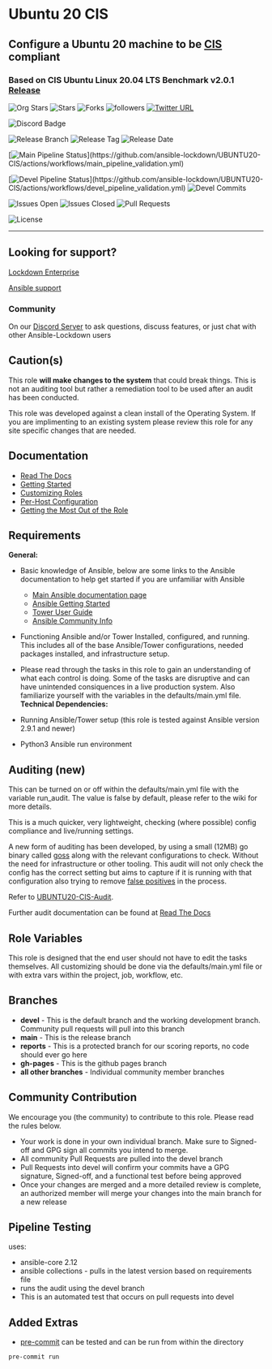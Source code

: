 # Ubuntu 20 CIS

## Configure a Ubuntu 20 machine to be [CIS](https://www.cisecurity.org/cis-benchmarks/) compliant

### Based on CIS Ubuntu Linux 20.04 LTS Benchmark v2.0.1 [Release](https://learn.cisecurity.org/l/799323/2023-06-27/4t1gmr)

![Org Stars](https://img.shields.io/github/stars/ansible-lockdown?label=Org%20Stars&style=social)
![Stars](https://img.shields.io/github/stars/ansible-lockdown/ubuntu20-cis?label=Repo%20Stars&style=social)
![Forks](https://img.shields.io/github/forks/ansible-lockdown/ubuntu20-cis?style=social)
![followers](https://img.shields.io/github/followers/ansible-lockdown?style=social)
[![Twitter URL](https://img.shields.io/twitter/url/https/twitter.com/AnsibleLockdown.svg?style=social&label=Follow%20%40AnsibleLockdown)](https://twitter.com/AnsibleLockdown)

![Discord Badge](https://img.shields.io/discord/925818806838919229?logo=discord)

![Release Branch](https://img.shields.io/badge/Release%20Branch-Main-brightgreen)
![Release Tag](https://img.shields.io/github/v/release/ansible-lockdown/UBUNTU20-CIS)
![Release Date](https://img.shields.io/github/release-date/ansible-lockdown/UBUNTU20-CIS)

[![Main Pipeline Status](https://github.com/ansible-lockdown/UBUNTU20-CIS/actions/workflows/main_pipeline_validation.yml/badge.svg?)](https://github.com/ansible-lockdown/UBUNTU20-CIS/actions/workflows/main_pipeline_validation.yml)

[![Devel Pipeline Status](https://github.com/ansible-lockdown/UBUNTU20-CIS/actions/workflows/devel_pipeline_validation.yml/badge.svg?)](https://github.com/ansible-lockdown/UBUNTU20-CIS/actions/workflows/devel_pipeline_validation.yml)
![Devel Commits](https://img.shields.io/github/commit-activity/m/ansible-lockdown/UBUNTU20-CIS/devel?color=dark%20green&label=Devel%20Branch%20Commits)

![Issues Open](https://img.shields.io/github/issues-raw/ansible-lockdown/UBUNTU20-CIS?label=Open%20Issues)
![Issues Closed](https://img.shields.io/github/issues-closed-raw/ansible-lockdown/UBUNTU20-CIS?label=Closed%20Issues&&color=success)
![Pull Requests](https://img.shields.io/github/issues-pr/ansible-lockdown/UBUNTU20-CIS?label=Pull%20Requests)

![License](https://img.shields.io/github/license/ansible-lockdown/UBUNTU20-CIS?label=License)

---

## Looking for support?

[Lockdown Enterprise](https://www.lockdownenterprise.com#GH_AL_UB20_cis)

[Ansible support](https://www.mindpointgroup.com/cybersecurity-products/ansible-counselor#GH_AL_UB20_cis)

### Community

On our [Discord Server](https://www.lockdownenterprise.com/discord) to ask questions, discuss features, or just chat with other Ansible-Lockdown users

## Caution(s)

This role **will make changes to the system** that could break things. This is not an auditing tool but rather a remediation tool to be used after an audit has been conducted.

This role was developed against a clean install of the Operating System. If you are implimenting to an existing system please review this role for any site specific changes that are needed.

## Documentation

- [Read The Docs](https://ansible-lockdown.readthedocs.io/en/latest/)
- [Getting Started](https://www.lockdownenterprise.com/docs/getting-started-with-lockdown#GH_AL_UB20_cis)
- [Customizing Roles](https://www.lockdownenterprise.com/docs/customizing-lockdown-enterprise#GH_AL_UB20_cis)
- [Per-Host Configuration](https://www.lockdownenterprise.com/docs/per-host-lockdown-enterprise-configuration#GH_AL_UB20_cis)
- [Getting the Most Out of the Role](https://www.lockdownenterprise.com/docs/get-the-most-out-of-lockdown-enterprise#GH_AL_UB20_cis)

## Requirements

**General:**

- Basic knowledge of Ansible, below are some links to the Ansible documentation to help get started if you are unfamiliar with Ansible
  - [Main Ansible documentation page](https://docs.ansible.com)
  - [Ansible Getting Started](https://docs.ansible.com/ansible/latest/user_guide/intro_getting_started.html)
  - [Tower User Guide](https://docs.ansible.com/ansible-tower/latest/html/userguide/index.html)
  - [Ansible Community Info](https://docs.ansible.com/ansible/latest/community/index.html)
- Functioning Ansible and/or Tower Installed, configured, and running. This includes all of the base Ansible/Tower configurations, needed packages installed, and infrastructure setup.
- Please read through the tasks in this role to gain an understanding of what each control is doing. Some of the tasks are disruptive and can have unintended consiquences in a live production system. Also familiarize yourself with the variables in the defaults/main.yml file.
**Technical Dependencies:**

- Running Ansible/Tower setup (this role is tested against Ansible version 2.9.1 and newer)
- Python3 Ansible run environment

## Auditing (new)

This can be turned on or off within the defaults/main.yml file with the variable run_audit. The value is false by default, please refer to the wiki for more details.

This is a much quicker, very lightweight, checking (where possible) config compliance and live/running settings.

A new form of auditing has been developed, by using a small (12MB) go binary called [goss](https://github.com/goss-org/goss) along with the relevant configurations to check. Without the need for infrastructure or other tooling.
This audit will not only check the config has the correct setting but aims to capture if it is running with that configuration also trying to remove [false positives](https://www.mindpointgroup.com/blog/is-compliance-scanning-still-relevant/) in the process.

Refer to [UBUNTU20-CIS-Audit](https://github.com/ansible-lockdown/UBUNTU20-CIS-Audit).

Further audit documentation can be found at [Read The Docs](https://ansible-lockdown.readthedocs.io/en/latest/)

## Role Variables

This role is designed that the end user should not have to edit the tasks themselves. All customizing should be done via the defaults/main.yml file or with extra vars within the project, job, workflow, etc.

## Branches

- **devel** - This is the default branch and the working development branch. Community pull requests will pull into this branch
- **main** - This is the release branch
- **reports** - This is a protected branch for our scoring reports, no code should ever go here
- **gh-pages** - This is the github pages branch
- **all other branches** - Individual community member branches

## Community Contribution

We encourage you (the community) to contribute to this role. Please read the rules below.

- Your work is done in your own individual branch. Make sure to Signed-off and GPG sign all commits you intend to merge.
- All community Pull Requests are pulled into the devel branch
- Pull Requests into devel will confirm your commits have a GPG signature, Signed-off, and a functional test before being approved
- Once your changes are merged and a more detailed review is complete, an authorized member will merge your changes into the main branch for a new release

## Pipeline Testing

uses:

- ansible-core 2.12
- ansible collections - pulls in the latest version based on requirements file
- runs the audit using the devel branch
- This is an automated test that occurs on pull requests into devel

## Added Extras

- [pre-commit](https://pre-commit.com) can be tested and can be run from within the directory

```sh
pre-commit run
```
